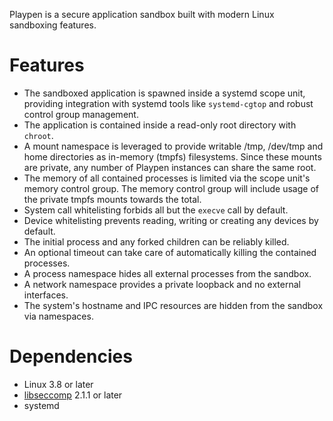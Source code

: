 Playpen is a secure application sandbox built with modern Linux sandboxing features.

# Features

* The sandboxed application is spawned inside a systemd scope unit, providing
  integration with systemd tools like `systemd-cgtop` and robust control group
  management.
* The application is contained inside a read-only root directory with `chroot`.
* A mount namespace is leveraged to provide writable /tmp, /dev/tmp and home
  directories as in-memory (tmpfs) filesystems. Since these mounts are private,
  any number of Playpen instances can share the same root.
* The memory of all contained processes is limited via the scope unit's memory
  control group. The memory control group will include usage of the private
  tmpfs mounts towards the total.
* System call whitelisting forbids all but the `execve` call by default.
* Device whitelisting prevents reading, writing or creating any devices by default.
* The initial process and any forked children can be reliably killed.
* An optional timeout can take care of automatically killing the contained processes.
* A process namespace hides all external processes from the sandbox.
* A network namespace provides a private loopback and no external interfaces.
* The system's hostname and IPC resources are hidden from the sandbox via
  namespaces.

# Dependencies

* Linux 3.8 or later
* [libseccomp](http://sourceforge.net/projects/libseccomp/) 2.1.1 or later
* systemd
